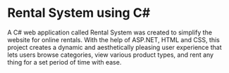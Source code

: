 # Rental System using C#
A C# web application called Rental System was created to simplify the website for online rentals. With the help of ASP.NET, HTML and CSS, this project creates a dynamic and aesthetically pleasing user experience that lets users browse categories, view various product types, and rent any thing for a set period of time with ease.
